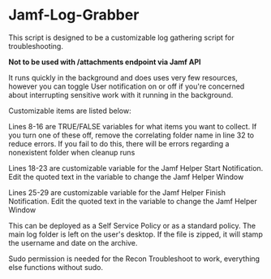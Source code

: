 # Jamf-Log-Grabber

This script is designed to be a customizable log gathering script for troubleshooting.

**Not to be used with /attachments endpoint via Jamf API**

It runs quickly in the background and does uses very few resources, however you can toggle User notification on or off if you're concerned about interrupting sensitive work with it running in the background.

Customizable items are listed below:

Lines 8-16 are TRUE/FALSE variables for what items you want to collect. If you turn one of these off, remove the correlating folder name in line 32 to reduce errors. If you fail to do this, there will be errors regarding a nonexistent folder when cleanup runs

Lines 18-23 are customizable variable for the Jamf Helper Start Notification. Edit the quoted text in the variable to change the Jamf Helper Window

Lines 25-29 are customizable variable for the Jamf Helper Finish Notification. Edit the quoted text in the variable to change the Jamf Helper Window

This can be deployed as a Self Service Policy or as a standard policy. The main log folder is left on the user's desktop. If the file is zipped, it will stamp the username and date on the archive.

Sudo permission is needed for the Recon Troubleshoot to work, everything else functions without sudo.
